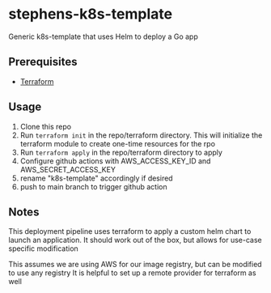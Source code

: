 # stephens-k8s-template
Generic k8s-template that uses Helm to deploy a Go app

## Prerequisites
- [Terraform](https://learn.hashicorp.com/tutorials/terraform/install-cli)

## Usage
1. Clone this repo
2. Run `terraform init` in the repo/terraform directory. This will initialize the terraform module to create one-time resources for the rpo
3. Run `terraform apply` in the repo/terraform directory to apply
4. Configure github actions with AWS_ACCESS_KEY_ID and AWS_SECRET_ACCESS_KEY
5. rename "k8s-template" accordingly if desired
6. push to main branch to trigger github action

## Notes
This deployment pipeline uses terraform to apply a custom helm chart to launch an application. 
It should work out of the box, but allows for use-case specific modification

This assumes we are using AWS for our image registry, but can be modified to use any registry
It is helpful to set up a remote provider for terraform as well